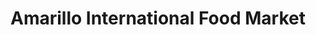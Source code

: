 ---
title: "Amarillo International Food Market"
url: /amarillo/amarillo-international-food-market/
shop: Dorfladen
---